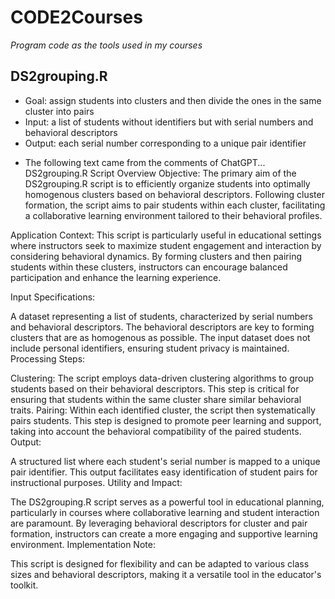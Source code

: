# CODE2Courses
*Program code as the tools used in my courses*
## DS2grouping.R
- Goal: assign students into clusters and then divide the ones in the same cluster into pairs
- Input: a list of students without identifiers but with serial numbers and behavioral descriptors 
- Output: each serial number corresponding to a unique pair identifier

* The following text came from the comments of ChatGPT...
DS2grouping.R Script Overview
Objective: The primary aim of the DS2grouping.R script is to efficiently organize students into optimally homogenous clusters based on behavioral descriptors. Following cluster formation, the script aims to pair students within each cluster, facilitating a collaborative learning environment tailored to their behavioral profiles.

Application Context: This script is particularly useful in educational settings where instructors seek to maximize student engagement and interaction by considering behavioral dynamics. By forming clusters and then pairing students within these clusters, instructors can encourage balanced participation and enhance the learning experience.

Input Specifications:

A dataset representing a list of students, characterized by serial numbers and behavioral descriptors. The behavioral descriptors are key to forming clusters that are as homogenous as possible.
The input dataset does not include personal identifiers, ensuring student privacy is maintained.
Processing Steps:

Clustering: The script employs data-driven clustering algorithms to group students based on their behavioral descriptors. This step is critical for ensuring that students within the same cluster share similar behavioral traits.
Pairing: Within each identified cluster, the script then systematically pairs students. This step is designed to promote peer learning and support, taking into account the behavioral compatibility of the paired students.
Output:

A structured list where each student's serial number is mapped to a unique pair identifier. This output facilitates easy identification of student pairs for instructional purposes.
Utility and Impact:

The DS2grouping.R script serves as a powerful tool in educational planning, particularly in courses where collaborative learning and student interaction are paramount. By leveraging behavioral descriptors for cluster and pair formation, instructors can create a more engaging and supportive learning environment.
Implementation Note:

This script is designed for flexibility and can be adapted to various class sizes and behavioral descriptors, making it a versatile tool in the educator's toolkit.
